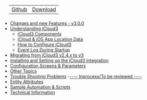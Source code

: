 <nav>
  <table style="padding: 10px 0 5px 20px;">
    <tr>
      <td>
        <a href="https://github.com/gcobb321/icloud3" class="button-base">Github</a>
      </td>
      <td>
        <a href="https://github.com/gcobb321/icloud3/releases" class="button-base">Download</a>
      </td>
    </tr>
  </table>
  <!--
  <table style="padding:  0  10px  0 40px;">
    <tr>
      <td>
        <a  class="sidebar-version-date">Version: 3.0.0, September, 2022</a>
      </td>
    </tr>
  </table>
  -->
</nav>

- [Changes and new Features - v3.0.0](change-log-v3.0.0.md)
- [Understanding iCloud3](README.md)
  - [iCloud3 Components](chapters/1.1-ic3-components.md)
  - [iCloud & iOS App Location Data](chapters/1.2-icloud-iosapp-loc-data.md)
  - [How to Configure iCloud3](chapters/1.3-configuring-ic3.md)
  - [Event Log During Startup](chapters/1.4-evlog-during-startup.md)
- [Migrating from iCloud3 v2.4.x to v3](chapters/2.0-migrating-v2.4-to-v3.md)
- [Installing and Setting up the iCloud3 Integration](chapters/2.0-installing-and-configuring.md)
- [Configuration Screens & Parameters](chapters/3.0-config-parms.md)
- [Other Topics](chapters/3.1-other-topics.md)
- [Trouble Shooting Problems](chapters/4.0-trouble-shooting.md)
-[---- Inprocess/To be reviewed ----]()
- [Entity Attributes](chapters/3.2-attributes.md)
- [Sample Automation & Scripts](chapters/5.0-sample-automation-scripts.md)
- [Technical Information](chapters/6.0-tech-info.md)
